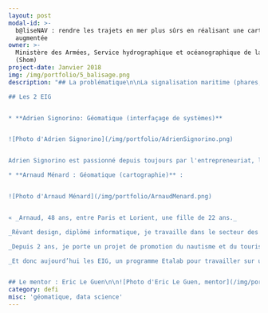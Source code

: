 ```yaml
---
layout: post
modal-id: >-
  b@liseNAV : rendre les trajets en mer plus sûrs en réalisant une carte marine
  augmentée
owner: >-
  Ministère des Armées, Service hydrographique et océanographique de la Marine
  (Shom)
project-date: Janvier 2018
img: /img/portfolio/5_balisage.png
description: "## La problématique\n\nLa signalisation maritime (phares, balisage\ndes côtes), les avis aux navigateurs et les cartes marines sont essentiels pour permettre aux\nnavigateurs de parer les dangers, de déterminer leur route et de se\npositionner. Les changements sur la signalisation maritime, planifiés ou fortuits, sont gérés par les services des phares et balises qui transmettent l’information au Shom, chargé de les diffuser.\n\n**Toutefois, les\ndélais d’actualisation des cartes sont conséquents, y compris pour les formes\nnumériques des cartes (ENC) dont les données sont parfois saisies à plusieurs\nreprises. Par ailleurs, la restitution de l’information de balisage via la carte marine\n\\(symboles et légendes statiques) exige un certain temps de lecture et\nd’interprétation par l’usager.**\n\n## Le défi : faciliter la diffusion et la lisibilité des informations de signalisation maritime\n\nLe but est de fiabiliser les données partagées entre les administrations pour constituer une information nautique rapide et sûre à destination de l’usager, et accompagner la lecture des cartes marines par des illustrations et des mises en situation. Ce défi poursuit trois objectifs majeurs :\n\n* Améliorer la transmission des informations de navigation diffusées et reçues (informations de changement de la signalisation, avis aux navigateurs), par suppression des redondances, synchronisation et mise à jour en temps réel des données ;\n* Proposer une lecture des informations de navigation plus dynamique grâce à une \"carte marine augmentée\" (agrégation des contenus des ouvrages nautiques et des cartes marines) ;\n* Innover sur le contenu, la représentation, la symbologie, le format, etc. de la couche numérique des informations de signalisation maritime à produire sur le portail du Shom.\n\nLe\nprojet étend le concept identifié dans le projet de la plateforme nationale de\nl’information nautique (projet PING) en visant à connecter en amont les\nservices producteurs de l’information. **Les informations qualifiées de\nsignalisation maritime seront disponibles dans les protocoles ouverts et\nreconnus**.\n\n

## Les 2 EIG


* **Adrien Signorino: Géomatique (interfaçage de systèmes)**


![Photo d'Adrien Signorino](/img/portfolio/AdrienSignorino.png)


Adrien Signorino est passionné depuis toujours par l'entrepreneuriat, les nouvelles technologies et la cartographie. C’est ce qui l’a conduit à étudier à l’école 42 et à HEC. Il est également le co-fondateur de la start-up MonWagon, le GPS communautaire des transports en commun.

* **Arnaud Ménard : Géomatique (cartographie)** : 


![Photo d'Arnaud Ménard](/img/portfolio/ArnaudMenard.png)


« _Arnaud, 48 ans, entre Paris et Lorient, une fille de 22 ans._

_Rêvant design, diplômé informatique, je travaille dans le secteur des serveurs connectés depuis 1993, avec suffisamment de voile pour avoir eu la chance de vivre un cap Horn._ 

_Depuis 2 ans, je porte un projet de promotion du nautisme et du tourisme via le cloud et l’IoT, swail.io, une startup basée à Lorient._

_Et donc aujourd’hui les EIG, un programme Etalab pour travailler sur un défi passionnant; dont j’ai cru comprendre que j’étais le doyen, quelle fierté! Aurais-je conservé une jeunesse d’esprit? Je rejoins le Shom pour les cartes nautiques augmentées, cap à l’Ouest!_ »


## Le mentor : Eric Le Guen\n\n![Photo d'Eric Le Guen, mentor](/img/portfolio/5_Photo_Mentor_Eric_Le_Guen_portrait.bmp)\n\n**Depuis\n2015, Eric Le Guen est le référent de l’infrastructure de données géographiques\ndu Shom au sein du département de Géomatique qu’il dirige depuis 2017**. Auparavant,\nil a passé de nombreuses années en tant qu’ingénieur au département de cartographie\noù il a occupé différents postes tant en conception, production et mise à jour\nde cartes marines – papier et électronique (ENC) – qu’en expertise sur les\nsystèmes de production.\n\n*Cap\nà l’Ouest, la mer est à l’honneur! Le Shom et son partenaire de la Direction\ndes affaires maritimes sont ravis d’intégrer cette seconde promotion des EIG.\nNous allons tous ensemble démontrer que nous pouvons accélérer l’information\ndes usagers de la mer en matière de signalisation maritime, puis mettre à\ndisposition ces données sur un portail et enfin proposer de nouveaux services\ninnovants pour améliorer la sécurité de la navigation.*\n\n*«\_La mutation numérique transforme la relation entre le Shom\net les usagers de ses produits et services, ainsi que ses processus internes.\nIl est ainsi possible de renforcer la fluidité des relations avec ses clients\net de leur proposer des améliorations substantielles du service rendu.\_» Extrait\ndu Contrat d’objectifs et de performance entre le Shom et\nl’Etat 2017-2020.*\n\n## [En savoir plus : le pitch du défi en 4 slides](https://www.slideshare.net/secret/CBLNQtwkZswtT)"
category: defi
misc: 'géomatique, data science'
---
```





















